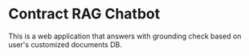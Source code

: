 # Contract RAG Chatbot
This is a web application that answers with grounding check based on user's customized documents DB.
